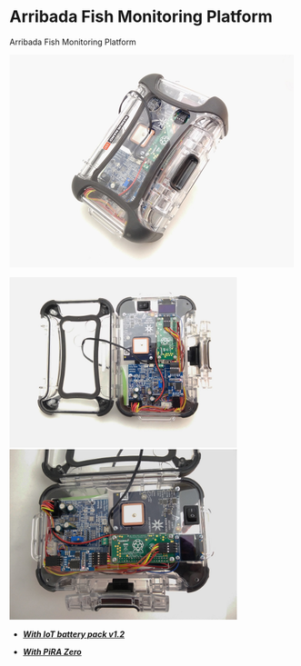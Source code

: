 # Arribada Fish Monitoring Platform
Arribada Fish Monitoring Platform

<img src="/pics/IMG_20170929_141407.jpg"  width="500px" height="375px">

<span><img
src="/pics/IMG_20170929_141339.jpg"  width="400px" height="300px">
<img
src="/pics/IMG_20170929_140921.jpg"  width="400px" height="300px"></span>


* <a href="https://github.com/IRNAS/arribada-fmp/tree/master/IoT%20battery%20pack%20v1.2%20pinout">_**With IoT battery pack v1.2**_</a> 

* <a href="https://github.com/IRNAS/arribada-fmp/tree/master/PiRA%20Zero%20pinout">_**With PiRA Zero**_</a>
